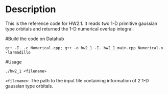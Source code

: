 # Description
This is the reference code for HW2.1. It reads two 1-D primitive gaussian type orbitals and returned the 1-D numerical overlap integral.

#Build the code on Datahub
```
g++ -I. -c Numerical.cpp; g++ -o hw2_1 -I. hw2_1_main.cpp Numerical.o -larmadillo
```

#Usage
```
./hw2_1 <filename>
```
`<filename>`: The path to the input file containing information of 2 1-D gaussian type orbitals.

